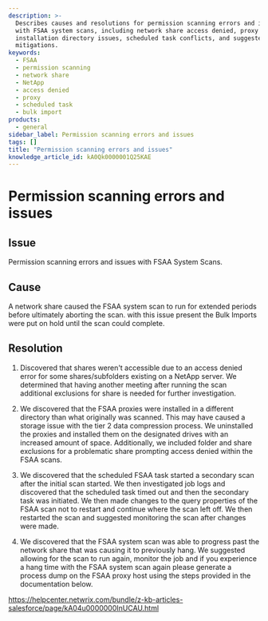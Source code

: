 ```yaml
---
description: >-
  Describes causes and resolutions for permission scanning errors and issues
  with FSAA system scans, including network share access denied, proxy
  installation directory issues, scheduled task conflicts, and suggested
  mitigations.
keywords:
  - FSAA
  - permission scanning
  - network share
  - NetApp
  - access denied
  - proxy
  - scheduled task
  - bulk import
products:
  - general
sidebar_label: Permission scanning errors and issues
tags: []
title: "Permission scanning errors and issues"
knowledge_article_id: kA0Qk0000001Q25KAE
---
```


# Permission scanning errors and issues

## Issue

Permission scanning errors and issues with FSAA System Scans.

## Cause

A network share caused the FSAA system scan to run for extended periods before ultimately aborting the scan. with this issue present the Bulk Imports were put on hold until the scan could complete. 

## Resolution

1. Discovered that shares weren't accessible due to an access denied error for some shares/subfolders existing on a NetApp server. We determined that having another meeting after running the scan additional exclusions for share is needed for further investigation.

2. We discovered that the FSAA proxies were installed in a different directory than what originally was scanned. This may have caused a storage issue with the tier 2 data compression process. We uninstalled the proxies and installed them on the designated drives with an increased amount of space. Additionally, we included folder and share exclusions for a problematic share prompting access denied within the FSAA scans.

3. We discovered that the scheduled FSAA task started a secondary scan after the initial scan started. We then investigated job logs and discovered that the scheduled task timed out and then the secondary task was initiated. We then made changes to the query properties of the FSAA scan not to restart and continue where the scan left off. We then restarted the scan and suggested monitoring the scan after changes were made.

4. We discovered that the FSAA system scan was able to progress past the network share that was causing it to previously hang. We suggested allowing for the scan to run again, monitor the job and if you experience a hang time with the FSAA system scan again please generate a process dump on the FSAA proxy host using the steps provided in the documentation below.

https://helpcenter.netwrix.com/bundle/z-kb-articles-salesforce/page/kA04u0000000InUCAU.html
